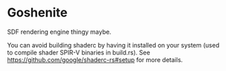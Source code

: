 # Goshenite

SDF rendering engine thingy maybe.

You can avoid building shaderc by having it installed on your system (used to compile shader SPIR-V binaries in build.rs). See https://github.com/google/shaderc-rs#setup for more details.
